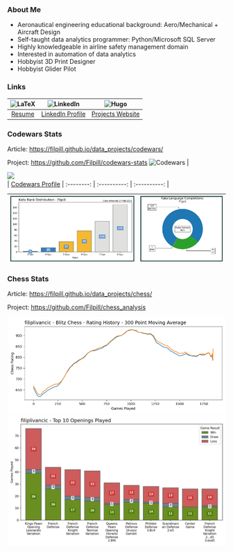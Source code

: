 ### About Me 

- Aeronautical engineering educational background: Aero/Mechanical + Aircraft Design
- Self-taught data analytics programmer: Python/Microsoft SQL Server
- Highly knowledgeable in airline safety management domain
- Interested in automation of data analytics
- Hobbyist 3D Print Designer
- Hobbyist Glider Pilot

### Links

 ![LaTeX](https://img.shields.io/badge/latex-%23008080.svg?style=for-the-badge&logo=latex&logoColor=white)|  ![LinkedIn](https://img.shields.io/badge/linkedin-%230077B5.svg?style=for-the-badge&logo=linkedin&logoColor=white) |  ![Hugo](https://img.shields.io/badge/Hugo-black.svg?style=for-the-badge&logo=Hugo) 
| :--------: | :----------: | :----------: |
 [Resume](https://github.com/Filpill/LaTeX/blob/main/cv/filip-livancic-cv.pdf) | [LinkedIn Profile](https://www.linkedin.com/in/filip-livancic/) |  [Projects Website](https://filpill.github.io/) 
 
 ### Codewars Stats
Article: https://filpill.github.io/data_projects/codewars/

Project: https://github.com/Filpill/codewars-stats
   ![Codewars](https://img.shields.io/badge/Codewars-B1361E?style=for-the-badge&logo=codewars&logoColor=grey) | <div id="header" align="left"> <img src="https://www.codewars.com/users/Filpill/badges/small" height="28"/> </div> | [Codewars Profile](https://www.codewars.com/users/Filpill/) 
| :--------: | :----------: | :----------: |


<img src="https://raw.githubusercontent.com/Filpill/codewars-stats/main/charts/rank_distribution.png" alt="drawing" width="650"/> | <img src="https://raw.githubusercontent.com/Filpill/codewars-stats/main/charts/language_pie.png" alt="drawing" width="430"/>
| :--------: | :----------: |

 ### Chess Stats
 Article: https://filpill.github.io/data_projects/chess/
 
 Project: https://github.com/Filpill/chess_analysis
 
 <p align = center>
 <img src="https://github.com/Filpill/chess_analysis/blob/main/charts/avg_rating_line.png" alt="drawing" width="800"/>
 <img src="https://github.com/Filpill/chess_analysis/blob/main/charts/top_openings.png" alt="drawing" width="800"/>
 </p>

